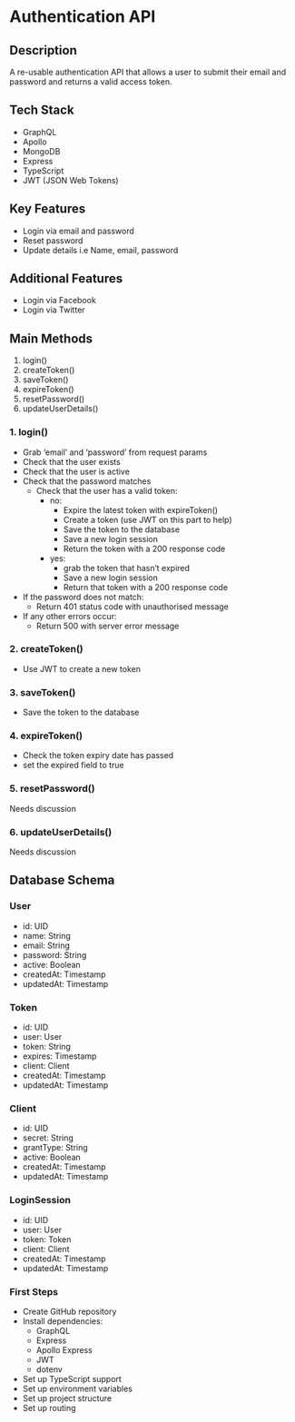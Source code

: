 # Authentication API

## Description
A re-usable authentication API that allows a user to submit their email and password and returns  a valid access token.

## Tech Stack
* GraphQL
* Apollo
* MongoDB
* Express
* TypeScript
* JWT (JSON Web Tokens)

## Key Features
* Login via email and password
* Reset password
* Update details i.e Name, email, password

## Additional Features
* Login via Facebook
* Login via Twitter

## Main Methods
1. login()
2. createToken()
3. saveToken()
4. expireToken()
5. resetPassword()
6. updateUserDetails()

### 1. login()
* Grab ‘email’ and ‘password’ from request params
* Check that the user exists
* Check that the user is active
* Check that the password matches
	* Check that the user has a valid token:
		* no: 
			* Expire the latest token with expireToken()
			* Create a token (use JWT on this part to help)
			* Save the token to the database
			* Save a new login session
			* Return the token with a 200 response code
		* yes:
			* grab the token that hasn’t expired 
			* Save a new login session
			* Return that token with a 200 response code
* If the password does not match:
	* Return 401 status code with unauthorised message
* If any other errors occur:
	* Return 500 with server error message

### 2. createToken()
* Use JWT to create a new token

### 3. saveToken()
* Save the token to the database

### 4. expireToken()
* Check the token expiry date has passed
* set the expired field to true

### 5. resetPassword()
Needs discussion

### 6. updateUserDetails()
Needs discussion

## Database Schema
### User
* id: UID
* name: String
* email: String
* password: String
* active: Boolean
* createdAt: Timestamp
* updatedAt: Timestamp

### Token
* id: UID
* user: User
* token: String
* expires: Timestamp
* client: Client
* createdAt: Timestamp
* updatedAt: Timestamp

### Client
* id: UID
* secret: String
* grantType: String
* active: Boolean
* createdAt: Timestamp
* updatedAt: Timestamp

### LoginSession
* id: UID
* user: User
* token: Token
* client: Client
* createdAt: Timestamp
* updatedAt: Timestamp

### First Steps
- Create GitHub repository
- Install dependencies:
	- GraphQL
	- Express
	- Apollo Express
	- JWT
	- dotenv
- Set up TypeScript support
- Set up environment variables
- Set up project structure
- Set up routing
